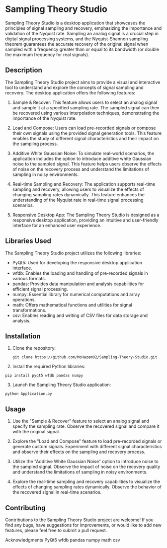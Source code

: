 # Sampling Theory Studio

Sampling Theory Studio is a desktop application that showcases the principles of signal sampling and recovery, emphasizing the importance and validation of the Nyquist rate. Sampling an analog signal is a crucial step in digital signal processing systems, and the Nyquist-Shannon sampling theorem guarantees the accurate recovery of the original signal when sampled with a frequency greater than or equal to its bandwidth (or double the maximum frequency for real signals).

## Description

The Sampling Theory Studio project aims to provide a visual and interactive tool to understand and explore the concepts of signal sampling and recovery. The desktop application offers the following features:

1. Sample & Recover: This feature allows users to select an analog signal and sample it at a specified sampling rate. The sampled signal can then be recovered using various interpolation techniques, demonstrating the importance of the Nyquist rate.

2. Load and Compose: Users can load pre-recorded signals or compose their own signals using the provided signal generation tools. This feature enables the study of different signal characteristics and their impact on the sampling process.

3. Additive White Gaussian Noise: To simulate real-world scenarios, the application includes the option to introduce additive white Gaussian noise to the sampled signal. This feature helps users observe the effects of noise on the recovery process and understand the limitations of sampling in noisy environments.

4. Real-time Sampling and Recovery: The application supports real-time sampling and recovery, allowing users to visualize the effects of changing sampling rates dynamically. This feature enhances the understanding of the Nyquist rate in real-time signal processing scenarios.

5. Responsive Desktop App: The Sampling Theory Studio is designed as a responsive desktop application, providing an intuitive and user-friendly interface for an enhanced user experience.

## Libraries Used

The Sampling Theory Studio project utilizes the following libraries:

- PyQt5: Used for developing the responsive desktop application interface.
- wfdb: Enables the loading and handling of pre-recorded signals in various formats.
- pandas: Provides data manipulation and analysis capabilities for efficient signal processing.
- numpy: Essential library for numerical computations and array operations.
- math: Offers mathematical functions and utilities for signal transformations.
- csv: Enables reading and writing of CSV files for data storage and analysis.

## Installation

1. Clone the repository:

   ```shell
   git clone https://github.com/MoHazem02/Sampling-Theory-Studio.git
    ```
2. Install the required Python libraries:

```shell
pip install pyqt5 wfdb pandas numpy
```

3. Launch the Sampling Theory Studio application:

```shell
python Application.py
```
## Usage
1. Use the "Sample & Recover" feature to select an analog signal and specify the sampling rate. Observe the recovered signal and compare it with the original signal.

2. Explore the "Load and Compose" feature to load pre-recorded signals or generate custom signals. Experiment with different signal characteristics and observe their effects on the sampling and recovery process.

3. Utilize the "Additive White Gaussian Noise" option to introduce noise to the sampled signal. Observe the impact of noise on the recovery quality and understand the limitations of sampling in noisy environments.

4. Explore the real-time sampling and recovery capabilities to visualize the effects of changing sampling rates dynamically. Observe the behavior of the recovered signal in real-time scenarios.

## Contributing
Contributions to the Sampling Theory Studio project are welcome! If you find any bugs, have suggestions for improvements, or would like to add new features, please feel free to submit a pull request.


Acknowledgments
PyQt5
wfdb
pandas
numpy
math
csv
